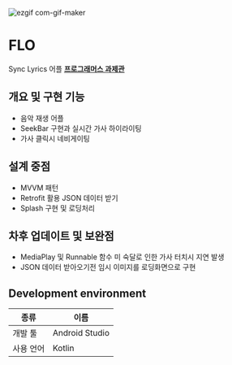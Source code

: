 ![ezgif com-gif-maker](https://user-images.githubusercontent.com/45132207/108691475-e415fb00-753e-11eb-92d9-5e1a2b0dd240.gif)
# FLO
Sync Lyrics 어플
**[프로그래머스 과제관](https://programmers.co.kr/skill_check_assignments)**

## 개요 및 구현 기능
- 음악 재생 어플
- SeekBar 구현과 실시간 가사 하이라이팅
- 가사 클릭시 네비게이팅

## 설계 중점
- MVVM 패턴
- Retrofit 활용 JSON 데이터 받기
- Splash 구현 및 로딩처리

## 차후 업데이트 및 보완점
- MediaPlay 및 Runnable 함수 미 숙달로 인한 가사 터치시 지연 발생
- JSON 데이터 받아오기전 임시 이미지를 로딩화면으로 구현

## Development environment
| 종류 | 이름  |
|--|--|
| 개발 툴 | Android Studio |
| 사용 언어 | Kotlin |
